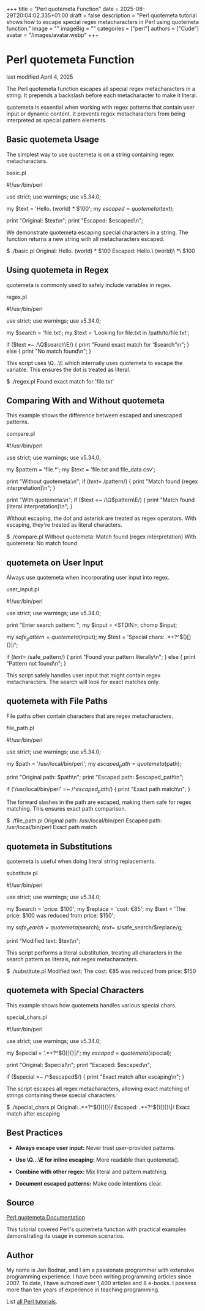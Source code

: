 +++
title = "Perl quotemeta Function"
date = 2025-08-29T20:04:02.335+01:00
draft = false
description = "Perl quotemeta tutorial shows how to escape special regex metacharacters in Perl using quotemeta function."
image = ""
imageBig = ""
categories = ["perl"]
authors = ["Cude"]
avatar = "/images/avatar.webp"
+++

# Perl quotemeta Function

last modified April 4, 2025

The Perl quotemeta function escapes all special regex
metacharacters in a string. It prepends a backslash before each
metacharacter to make it literal.

quotemeta is essential when working with regex patterns that
contain user input or dynamic content. It prevents regex metacharacters
from being interpreted as special pattern elements.

## Basic quotemeta Usage

The simplest way to use quotemeta is on a string containing
regex metacharacters.

basic.pl
  

#!/usr/bin/perl

use strict;
use warnings;
use v5.34.0;

my $text = 'Hello. (world) * $100';
my $escaped = quotemeta($text);

print "Original: $text\n";
print "Escaped: $escaped\n";

We demonstrate quotemeta escaping special characters in a
string. The function returns a new string with all metacharacters escaped.

$ ./basic.pl
Original: Hello. (world) * $100
Escaped: Hello\.\ \(world\)\ \*\ \$100

## Using quotemeta in Regex

quotemeta is commonly used to safely include variables in regex.

regex.pl
  

#!/usr/bin/perl

use strict;
use warnings;
use v5.34.0;

my $search = 'file.txt';
my $text = 'Looking for file.txt in /path/to/file.txt';

if ($text =~ /\Q$search\E/) {
    print "Found exact match for '$search'\n";
} else {
    print "No match found\n";
}

This script uses \Q...\E which internally uses quotemeta
to escape the variable. This ensures the dot is treated as literal.

$ ./regex.pl
Found exact match for 'file.txt'

## Comparing With and Without quotemeta

This example shows the difference between escaped and unescaped patterns.

compare.pl
  

#!/usr/bin/perl

use strict;
use warnings;
use v5.34.0;

my $pattern = 'file.*';
my $text = 'file.txt and file_data.csv';

print "Without quotemeta:\n";
if ($text =~ /$pattern/) {
    print "Match found (regex interpretation)\n";
}

print "With quotemeta:\n";
if ($text =~ /\Q$pattern\E/) {
    print "Match found (literal interpretation)\n";
}

Without escaping, the dot and asterisk are treated as regex operators.
With escaping, they're treated as literal characters.

$ ./compare.pl
Without quotemeta:
Match found (regex interpretation)
With quotemeta:
No match found

## quotemeta on User Input

Always use quotemeta when incorporating user input into regex.

user_input.pl
  

#!/usr/bin/perl

use strict;
use warnings;
use v5.34.0;

print "Enter search pattern: ";
my $input = &lt;STDIN&gt;;
chomp $input;

my $safe_pattern = quotemeta($input);
my $text = 'Special chars: .*+?^$()[]{}|\/';

if ($text =~ /$safe_pattern/) {
    print "Found your pattern literally\n";
} else {
    print "Pattern not found\n";
}

This script safely handles user input that might contain regex metacharacters.
The search will look for exact matches only.

## quotemeta with File Paths

File paths often contain characters that are regex metacharacters.

file_path.pl
  

#!/usr/bin/perl

use strict;
use warnings;
use v5.34.0;

my $path = '/usr/local/bin/perl';
my $escaped_path = quotemeta($path);

print "Original path: $path\n";
print "Escaped path: $escaped_path\n";

if ('/usr/local/bin/perl' =~ /^$escaped_path$/) {
    print "Exact path match\n";
}

The forward slashes in the path are escaped, making them safe for regex
matching. This ensures exact path comparison.

$ ./file_path.pl
Original path: /usr/local/bin/perl
Escaped path: \/usr\/local\/bin\/perl
Exact path match

## quotemeta in Substitutions

quotemeta is useful when doing literal string replacements.

substitute.pl
  

#!/usr/bin/perl

use strict;
use warnings;
use v5.34.0;

my $search = 'price: $100';
my $replace = 'cost: €85';
my $text = 'The price: $100 was reduced from price: $150';

my $safe_search = quotemeta($search);
$text =~ s/$safe_search/$replace/g;

print "Modified text: $text\n";

This script performs a literal substitution, treating all characters in
the search pattern as literals, not regex metacharacters.

$ ./substitute.pl
Modified text: The cost: €85 was reduced from price: $150

## quotemeta with Special Characters

This example shows how quotemeta handles various special chars.

special_chars.pl
  

#!/usr/bin/perl

use strict;
use warnings;
use v5.34.0;

my $special = '.*+?^$()[]{}|\/';
my $escaped = quotemeta($special);

print "Original: $special\n";
print "Escaped: $escaped\n";

if ($special =~ /^$escaped$/) {
    print "Exact match after escaping\n";
}

The script escapes all regex metacharacters, allowing exact matching of
strings containing these special characters.

$ ./special_chars.pl
Original: .*+?^$()[]{}|\/
Escaped: \.\*\+\?\^\$\(\)\[\]\{\}\\\|\/
Exact match after escaping

## Best Practices

- **Always escape user input:** Never trust user-provided patterns.

- **Use \Q...\E for inline escaping:** More readable than quotemeta().

- **Combine with other regex:** Mix literal and pattern matching.

- **Document escaped patterns:** Make code intentions clear.

## Source

[Perl quotemeta Documentation](https://perldoc.perl.org/functions/quotemeta)

This tutorial covered Perl's quotemeta function with practical
examples demonstrating its usage in common scenarios.

## Author

My name is Jan Bodnar, and I am a passionate programmer with extensive
programming experience. I have been writing programming articles since 2007.
To date, I have authored over 1,400 articles and 8 e-books. I possess more
than ten years of experience in teaching programming.

List [all Perl tutorials](/all/#perl).